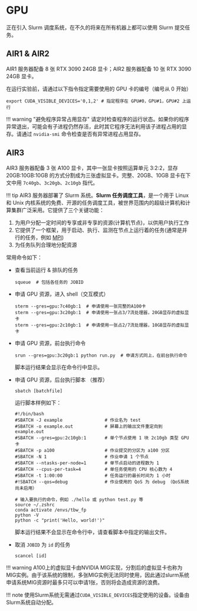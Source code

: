 # GPU

正在引入 Slurm 调度系统，在不久的将来在所有机器上都可以使用 Slurm 提交任务。

## AIR1 & AIR2

AIR1 服务器配备 8 张 RTX 3090 24GB 显卡；AIR2 服务器配备 10 张 RTX 3090 24GB 显卡。

在运行实验前，请通过以下指令指定需要使用的 GPU 卡的编号（编号从 0 开始）

```shell
export CUDA_VISIBLE_DEVICES='0,1,2' # 指定程序在 GPU#0，GPU#1，GPU#2 上运行
```

!!! warning "避免程序异常占用显存"
    请定时检查程序的运行状态。如果你的程序异常退出，可能会有子进程仍然存活，此时其它程序无法利用该子进程占用的显存。请通过 `nvidia-smi` 命令检查是否有异常进程占用显存。

## AIR3

AIR3 服务器配备 3 张 A100 显卡，其中一张显卡按照运算单元 3:2:2，显存 20GB:10GB:10GB 的方式分割成为三张虚拟显卡。完整、20GB、10GB 显卡在下文中用 `7c40gb`、`3c20gb`、`2c10gb` 指代。

!!! tip
  AIR3 服务器部署了 Slurm 系统。**Slurm 任务调度工具**，是一个用于 Linux 和 Unix 内核系统的免费、开源的任务调度工具，被世界范围内的超级计算机和计算集群广泛采用。它提供了三个关键功能：

  1. 为用户分配一定时间的专享或非专享的资源(计算机节点)，以供用户执行工作
  2. 它提供了一个框架，用于启动、执行、监测在节点上运行着的任务(通常是并行的任务，例如 [MPI](https://zh.wikipedia.org/wiki/訊息傳遞介面))
  3. 为任务队列合理地分配资源


常用命令如下：

* 查看当前运行 & 排队的任务

  ```shell
  squeue  # 包括各任务的 JOBID
  ```

* 申请 GPU 资源，进入 shell（交互模式）

  ```shell
  sterm --gres=gpu:7c40gb:1  # 申请使用一张完整的A100卡
  sterm --gres=gpu:3c20gb:1  # 申请使用一张占3/7流处理器，20GB显存的虚拟显卡
  sterm --gres=gpu:2c10gb:1  # 申请使用一张占2/7流处理器，10GB显存的虚拟显卡
  ```

* 申请 GPU 资源，前台执行命令

  ```shell
  srun --gres=gpu:3c20gb:1 python run.py  # 申请方式同上，在前台执行命令
  ```

	脚本运行结果会显示在命令行中显示。

* 申请 GPU 资源，后台执行脚本 （推荐）

  ```shell
  sbatch [batchfile]
  ```

  运行脚本样例如下：

  ```shell
  #!/bin/bash
  #SBATCH -J example                # 作业名为 test
  #SBATCH -o example.out            # 屏幕上的输出文件重定向到 example.out
  #SBATCH --gres=gpu:2c10gb:1       # 单个节点使用 1 块 2c10gb 类型 GPU 卡
  #SBATCH -p a100                   # 作业提交的分区为 a100 分区
  #SBATCH -N 1                      # 作业申请 1 个节点
  #SBATCH --ntasks-per-node=1       # 单节点启动的进程数为 1
  #SBATCH --cpus-per-task=4         # 单任务使用的 CPU 核心数为 4
  #SBATCH -t 1:00:00                # 任务运行的最长时间为 1 小时
  #!SBATCH --qos=debug              # 作业使用的 QoS 为 debug （QoS系统尚未启用）
  
  # 输入要执行的命令，例如 ./hello 或 python test.py 等
  source ~/.zshrc
  conda activate /envs/tbw_fp
  python -V                    
  python -c "print('Hello, world!')"
  ```

  脚本运行结果不会显示在命令行中，请查看脚本中指定的输出文件。

* 取消 `JOBID` 为 `id` 的任务

  ```shell
  scancel [id]
  ```

!!! warning 
    A100上的虚拟显卡由NVIDIA MIG实现，分割后的虚拟显卡也称为MIG实例。由于该系统的限制，多张MIG实例无法同时使用，因此通过slurm系统申请系统MIG资源时最多只可以申请1张，否则将会造成资源的浪费。

!!! note
    使用Slurm系统无需通过`CUDA_VISIBLE_DEVICES`指定使用的设备。设备由Slurm系统自动分配。
